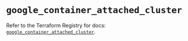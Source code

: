 # `google_container_attached_cluster`

Refer to the Terraform Registry for docs: [`google_container_attached_cluster`](https://registry.terraform.io/providers/hashicorp/google/5.19.0/docs/resources/container_attached_cluster).
